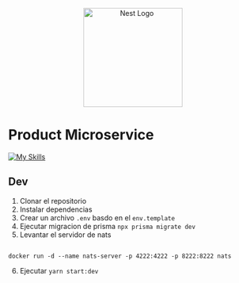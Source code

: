 <p align="center">
  <a href="http://nestjs.com/" target="blank"><img src="https://nestjs.com/img/logo-small.svg" width="200" alt="Nest Logo" /></a>
</p>

[circleci-image]: https://img.shields.io/circleci/build/github/nestjs/nest/master?token=abc123def456
[circleci-url]: https://circleci.com/gh/nestjs/nest

# Product Microservice

[![My Skills](https://skillicons.dev/icons?i=prisma,git,nestjs,sqlite,ts,yarn)](https://skillicons.dev)

## Dev

1.  Clonar el repositorio
2.  Instalar dependencias
3.  Crear un archivo `.env` basdo en el `env.template`
4.  Ejecutar migracion de prisma `npx prisma migrate dev`
5.  Levantar el servidor de nats

```pwsh

docker run -d --name nats-server -p 4222:4222 -p 8222:8222 nats

```

6.  Ejecutar `yarn start:dev`
